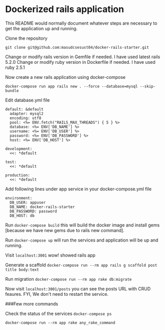 # Dockerized rails application 

This README would normally document whatever steps are necessary to get the
application up and running.

Clone the repository 
```
git clone git@github.com:masudcsesust04/docker-rails-starter.git
```

Change or modify rails version in Gemfile if needed. I have used latest rails 5.2.0
Change or modify ruby version in Dockerfile if needed. I have used ruby 2.5.1

Now create a new rails application using docker-compose 
```
docker-compose run app rails new . --force --database=mysql --skip-bundle
```

Edit database.yml file
```
default: &default
  adapter: mysql2
  encoding: utf8
  pool: <%= ENV.fetch("RAILS_MAX_THREADS") { 5 } %>
  database: <%= ENV['DB_NAME'] %>
  username: <%= ENV['DB_USER'] %>
  password: <%= ENV['DB_PASSWORD'] %>
  host: <%= ENV['DB_HOST'] %>

development:
  <<: *default

test:
  <<: *default

production:
  <<: *default
```

Add following lines under app service in your docker-compose.yml file
```
environment:
  DB_USER: appuser
  DB_NAME: docker-rails-starter
  DB_PASSWORD: password
  DB_HOST: db
```

Run ```docker-compose build``` this will build the docker image and install gems [because we have new gems due to rails new command].

Run ```docker-compose up``` will run the services and application will be up and running.

Visit ```localhost:3001``` wow! showed rails app

Generate a scaffold ```docker-compose run --rm app rails g scaffold post title body:text```

Run migration ```docker-compose run --rm app rake db:migrate```

Now visit ```localhost:3001/posts``` you can see the posts URL with CRUD feaures. FYI, We don't need to restart the service.

###Few more commands

Check the status of the services
```docker-compose ps```

```docker-compose run --rm app rake any_rake_command```

